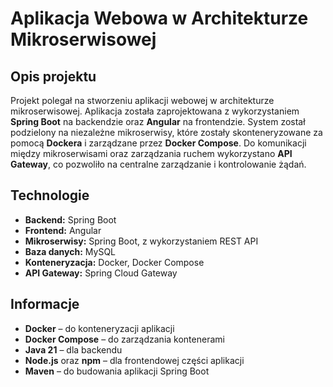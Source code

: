 # Aplikacja Webowa w Architekturze Mikroserwisowej

## Opis projektu

Projekt polegał na stworzeniu aplikacji webowej w architekturze mikroserwisowej. Aplikacja została zaprojektowana z wykorzystaniem **Spring Boot** na backendzie oraz **Angular** na frontendzie. System został podzielony na niezależne mikroserwisy, które zostały skonteneryzowane za pomocą **Dockera** i zarządzane przez **Docker Compose**. Do komunikacji między mikroserwisami oraz zarządzania ruchem wykorzystano **API Gateway**, co pozwoliło na centralne zarządzanie i kontrolowanie żądań.

## Technologie

- **Backend:** Spring Boot
- **Frontend:** Angular
- **Mikroserwisy:** Spring Boot, z wykorzystaniem REST API
- **Baza danych:** MySQL
- **Konteneryzacja:** Docker, Docker Compose
- **API Gateway:** Spring Cloud Gateway

## Informacje

- **Docker** – do konteneryzacji aplikacji
- **Docker Compose** – do zarządzania kontenerami
- **Java 21** – dla backendu
- **Node.js** oraz **npm** – dla frontendowej części aplikacji
- **Maven** – do budowania aplikacji Spring Boot

